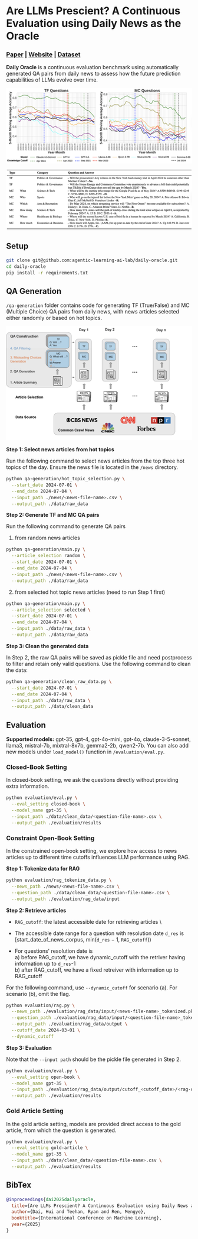 # Are LLMs Prescient? A Continuous Evaluation using Daily News as the Oracle
### [Paper](https://arxiv.org/pdf/2411.08324) | [Website](https://agenticlearning.ai/daily-oracle/) | [Dataset](https://huggingface.co/datasets/agentic-learning-ai-lab/daily-oracle)

**Daily Oracle** is a continuous evaluation benchmark using automatically generated QA pairs from daily news to assess how the future prediction capabilities of LLMs evolve over time.

![Closed-Book Evaluation Results](assets/main_plot.png)

![Examples](assets/example.png)

## Setup
```bash
git clone git@github.com:agentic-learning-ai-lab/daily-oracle.git
cd daily-oracle
pip install -r requirements.txt
```

## QA Generation
`/qa-generation` folder contains code for generating TF (True/False) and MC (Multiple Choice) QA pairs from daily news, with news articles selected either randomly or based on hot topics.

![QA Generation Plot](assets/qa_gen_plot.png)

**Step 1: Select news articles from hot topics** 

Run the following command to select news articles from the top three hot topics of the day. Ensure the news file is located in the `/news` directory.
```bash
python qa-generation/hot_topic_selection.py \
  --start_date 2024-07-01 \
  --end_date 2024-07-04 \
  --input_path ./news/<news-file-name>.csv \
  --output_path ./data/raw_data
```

**Step 2: Generate TF and MC QA pairs**

Run the following command to generate QA pairs

1. from random news articles
```bash
python qa-generation/main.py \
  --article_selection random \
  --start_date 2024-07-01 \
  --end_date 2024-07-04 \
  --input_path ./news/<news-file-name>.csv \
  --output_path ./data/raw_data
```
2. from selected hot topic news articles (need to run Step 1 first)
```bash
python qa-generation/main.py \
  --article_selection selected \
  --start_date 2024-07-01 \
  --end_date 2024-07-04 \
  --input_path ./data/raw_data \
  --output_path ./data/raw_data
```

**Step 3: Clean the generated data**

In Step 2, the raw QA pairs will be saved as pickle file and need postprocess to filter and retain only valid questions. Use the following command to clean the data:
```bash
python qa-generation/clean_raw_data.py \
  --start_date 2024-07-01 \
  --end_date 2024-07-04 \
  --input_path ./data/raw_data \
  --output_path ./data/clean_data
```

## Evaluation

**Supported models:**
gpt-35, gpt-4, gpt-4o-mini, gpt-4o, claude-3-5-sonnet, llama3, mistral-7b, mixtral-8x7b, gemma2-2b, qwen2-7b. You can also add new models under `load_model()` function in `/evaluation/eval.py`.

### Closed-Book Setting

In closed-book setting, we ask the questions directly without providing extra information.

```bash
python evaluation/eval.py \
  --eval_setting closed-book \
  --model_name gpt-35 \
  --input_path ./data/clean_data/<question-file-name>.csv \
  --output_path ./evaluation/results
```

### Constraint Open-Book Setting

In the constrained open-book setting, we explore how access to news articles up to different time cutoffs influences LLM performance using RAG.

**Step 1: Tokenize data for RAG**
```bash
python evaluation/rag_tokenize_data.py \
  --news_path ./news/<news-file-name>.csv \
  --question_path ./data/clean_data/<question-file-name>.csv \
  --output_path ./evaluation/rag_data/input
```

**Step 2: Retrieve articles**
- `RAG_cutoff`: the latest accessible date for retrieving articles \
- The accessible date range for a question with resolution date `d_res` is [start_date_of_news_corpus, min(`d_res` − 1, `RAG_cutoff`))

- For questions' resolution date is \
a) before RAG_cutoff, we have dynamic_cutoff with the retriver having information up to `d_res`-1 \
b) after RAG_cutoff, we have a fixed retreiver with information up to RAG_cutoff

For the following command, use `--dynamic_cutoff` for scenario (a). For scenario (b), omit the flag.

```bash
python evaluation/rag.py \
  --news_path ./evaluation/rag_data/input/<news-file-name>_tokenized.pkl \
  --question_path ./evaluation/rag_data/input/<question-file-name>_tokenized.pkl \
  --output_path ./evaluation/rag_data/output \
  --cutoff_date 2024-03-01 \
  --dynamic_cutoff
```

**Step 3: Evaluation**

Note that the `--input path` should be the pickle file generated in Step 2.
```bash
python evaluation/eval.py \
  --eval_setting open-book \
  --model_name gpt-35 \
  --input_path ./evaluation/rag_data/output/cutoff_<cutoff_date>/<rag-question-file-name>.pkl \
  --output_path ./evaluation/results 
```

### Gold Article Setting
In the gold article setting, models are provided direct access to the gold article, from which the question is generated.
```bash
python evaluation/eval.py \
  --eval_setting gold-article \
  --model_name gpt-35 \
  --input_path ./data/clean_data/<question-file-name>.csv \
  --output_path ./evaluation/results
```

## BibTex
```bibtex
@inproceedings{dai2025dailyoracle,
  title={Are LLMs Prescient? A Continuous Evaluation using Daily News as the Oracle}, 
  author={Dai, Hui and Teehan, Ryan and Ren, Mengye},
  booktitle={International Conference on Machine Learning},  
  year={2025}
}
```